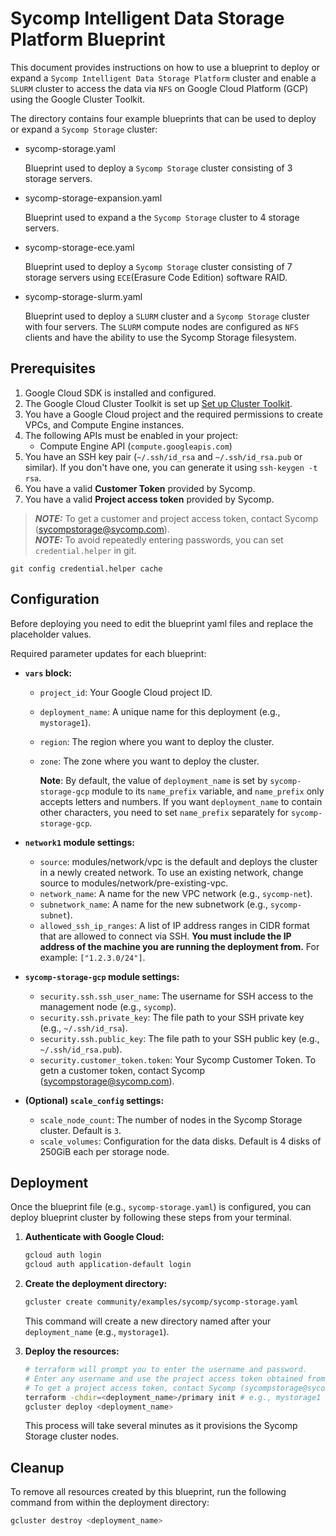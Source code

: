 # Sycomp Intelligent Data Storage Platform Blueprint

This document provides instructions on how to use a blueprint to deploy or expand a `Sycomp Intelligent Data Storage Platform` cluster and enable a `SLURM` cluster to access the data via `NFS` on Google Cloud Platform (GCP)
using the Google Cluster Toolkit.

The directory contains four example blueprints that can be used to deploy or expand a `Sycomp Storage` cluster:

- sycomp-storage.yaml

  Blueprint used to deploy a `Sycomp Storage` cluster consisting of 3 storage servers.

- sycomp-storage-expansion.yaml

  Blueprint used to expand a the `Sycomp Storage` cluster to 4 storage servers.

- sycomp-storage-ece.yaml

  Blueprint used to deploy a `Sycomp Storage` cluster consisting of 7 storage servers using `ECE`(Erasure Code Edition) software RAID.

- sycomp-storage-slurm.yaml

  Blueprint used to deploy a `SLURM` cluster and a `Sycomp Storage` cluster with four servers. The `SLURM` compute nodes are configured as `NFS` clients and have the ability to use the Sycomp Storage filesystem.

## Prerequisites

1. Google Cloud SDK is installed and configured.
2. The Google Cloud Cluster Toolkit is set up [Set up Cluster Toolkit](https://cloud.google.com/cluster-toolkit/docs/setup/configure-environment).
3. You have a Google Cloud project and the required permissions to create VPCs, and Compute Engine instances.
4. The following APIs must be enabled in your project:
   - Compute Engine API (`compute.googleapis.com`)
5. You have an SSH key pair (`~/.ssh/id_rsa` and `~/.ssh/id_rsa.pub` or similar). If you don't have one, you can generate it using `ssh-keygen -t rsa`.
6. You have a valid **Customer Token** provided by Sycomp.
7. You have a valid **Project access token** provided by Sycomp.

> **_NOTE:_** To get a customer and project access token, contact Sycomp (sycompstorage@sycomp.com). <br>
> **_NOTE:_** To avoid repeatedly entering passwords, you can set `credential.helper` in git.

```shell
git config credential.helper cache
```

## Configuration

Before deploying you need to edit the blueprint yaml files and replace the placeholder values.

Required parameter updates for each blueprint:

- **`vars` block:**
  - `project_id`: Your Google Cloud project ID.
  - `deployment_name`: A unique name for this deployment (e.g., `mystorage1`).
  - `region`: The region where you want to deploy the cluster.
  - `zone`: The zone where you want to deploy the cluster.

      **Note**: By default, the value of `deployment_name` is set by `sycomp-storage-gcp` module to its `name_prefix` variable, and `name_prefix` only accepts letters and numbers. If you want `deployment_name` to contain other characters, you need to set `name_prefix` separately for `sycomp-storage-gcp`.

- **`network1` module settings:**
  - `source`: modules/network/vpc is the default and deploys the cluster in a newly created network. To use an existing network, change source to modules/network/pre-existing-vpc.
  - `network_name`: A name for the new VPC network (e.g., `sycomp-net`).
  - `subnetwork_name`: A name for the new subnetwork (e.g., `sycomp-subnet`).
  - `allowed_ssh_ip_ranges`: A list of IP address ranges in CIDR format that
     are allowed to connect via SSH. **You must include the IP address of the
     machine you are running the deployment from.** For example: `["1.2.3.0/24"]`.

- **`sycomp-storage-gcp` module settings:**
  - `security.ssh.ssh_user_name`: The username for SSH access to the management node (e.g., `sycomp`).
  - `security.ssh.private_key`: The file path to your SSH private key (e.g., `~/.ssh/id_rsa`).
  - `security.ssh.public_key`: The file path to your SSH public key (e.g., `~/.ssh/id_rsa.pub`).
  - `security.customer_token.token`: Your Sycomp Customer Token. To getn a customer token, contact Sycomp (sycompstorage@sycomp.com).

- **(Optional) `scale_config` settings:**
  - `scale_node_count`: The number of nodes in the Sycomp Storage cluster. Default is `3`.
  - `scale_volumes`: Configuration for the data disks. Default is 4 disks of 250GiB each per storage node.

## Deployment

Once the blueprint file (e.g., `sycomp-storage.yaml`) is configured, you can deploy blueprint cluster by following these steps from your terminal.

1. **Authenticate with Google Cloud:**

   ```bash
   gcloud auth login
   gcloud auth application-default login
   ```

2. **Create the deployment directory:**

   ```bash
   gcluster create community/examples/sycomp/sycomp-storage.yaml
   ```

   This command will create a new directory named after your `deployment_name` (e.g., `mystorage1`).

3. **Deploy the resources:**

   ```bash
   # terraform will prompt you to enter the username and password.
   # Enter any username and use the project access token obtained from Sycomp as the password.
   # To get a project access token, contact Sycomp (sycompstorage@sycomp.com).
   terraform -chdir=<deployment_name>/primary init # e.g., mystorage1
   gcluster deploy <deployment_name>
   ```

   This process will take several minutes as it provisions the Sycomp Storage cluster nodes.

## Cleanup

To remove all resources created by this blueprint, run the following command from
within the deployment directory:

```bash
gcluster destroy <deployment_name>
```
